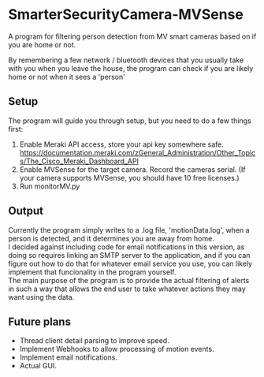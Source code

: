 # SmarterSecurityCamera-MVSense
A program for filtering person detection from MV smart cameras based on if you are home or not. 

By remembering a few network / bluetooth devices that you usually take with you when you leave the house, the program can check if you are likely home or not when it sees a 'person'

## Setup
The program will guide you through setup, but you need to do a few things first:
1. Enable Meraki API access, store your api key somewhere safe.  https://documentation.meraki.com/zGeneral_Administration/Other_Topics/The_Cisco_Meraki_Dashboard_API
2. Enable MVSense for the target camera. Record the cameras serial. (If your camera supports MVSense, you should have 10 free licenses.)
3. Run monitorMV.py

## Output
Currently the program simply writes to a .log file, 'motionData.log', when a person is detected, and it determines you are away from home. <br>
I decided against including code for email notifications in this version, as doing so requires linking an SMTP server to the application, and if you can figure out how to do that for whatever email service you use, you can likely implement that funcionality in the program yourself. <br>
The main purpose of the program is to provide the actual filtering of alerts in such a way that allows the end user to take whatever actions they may want using the data. 


## Future plans
* Thread client detail parsing to improve speed. 
* Implement Webhooks to allow processing of motion events. 
* Implement email notifications. 
* Actual GUI. 
